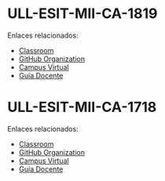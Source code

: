 # ULL-ESIT-MII-CA-1819

Enlaces relacionados:

* [Classroom](https://classroom.github.com/classrooms/30230286-computacion-avanzada-master-ii-ull)
* [GitHub Organization](https://github.com/ULL-ESIT-MII-CA-1819)
* [Campus Virtual](https://campusvirtual.ull.es/1819/course/view.php?id=6506)
* [Guía Docente](https://e-guia.ull.es/etsii/query.php?codigo=135750932)


# ULL-ESIT-MII-CA-1718

Enlaces relacionados:

* [Classroom](https://classroom.github.com/classrooms/30230286-computacion-avanzada-master-ii-ull)
* [GitHub Organization](https://github.com/ULL-ESIT-MII-CA-1718)
* [Campus Virtual](https://campusvirtual.ull.es/1718/course/view.php?id=6506)
* [Guía Docente](https://e-guia.ull.es/etsii/query.php?codigo=135750932)
